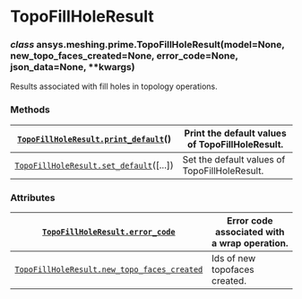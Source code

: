 <!-- vale off -->

# TopoFillHoleResult

### *class* ansys.meshing.prime.TopoFillHoleResult(model=None, new_topo_faces_created=None, error_code=None, json_data=None, \*\*kwargs)

Results associated with fill holes in topology operations.

<!-- !! processed by numpydoc !! -->

### Methods

| [`TopoFillHoleResult.print_default`](ansys.meshing.prime.TopoFillHoleResult.print_default.md#ansys.meshing.prime.TopoFillHoleResult.print_default)()   | Print the default values of TopoFillHoleResult.   |
|--------------------------------------------------------------------------------------------------------------------------------------------------------|---------------------------------------------------|
| [`TopoFillHoleResult.set_default`](ansys.meshing.prime.TopoFillHoleResult.set_default.md#ansys.meshing.prime.TopoFillHoleResult.set_default)([...])    | Set the default values of TopoFillHoleResult.     |

### Attributes

| [`TopoFillHoleResult.error_code`](ansys.meshing.prime.TopoFillHoleResult.error_code.md#ansys.meshing.prime.TopoFillHoleResult.error_code)                                     | Error code associated with a wrap operation.   |
|-------------------------------------------------------------------------------------------------------------------------------------------------------------------------------|------------------------------------------------|
| [`TopoFillHoleResult.new_topo_faces_created`](ansys.meshing.prime.TopoFillHoleResult.new_topo_faces_created.md#ansys.meshing.prime.TopoFillHoleResult.new_topo_faces_created) | Ids of new topofaces created.                  |
<!-- vale on -->
